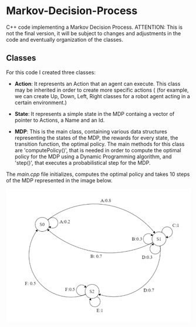 <h1>Markov-Decision-Process</h1>

C++ code implementing a Markov Decision Process.
ATTENTION: This is not the final version, it will be subject to changes and adjustments in the code and eventually organization of the classes.

<h2>Classes</h2>

For this code I created three classes:
  - **Action**: It represents an Action that an agent can execute. This class may be inherited in order to create more specific actions (     (for example, we can create Up, Down, Left, Right classes for a robot agent acting in a certain environment.)
  
  - **State**: It represents a simple state in the MDP containg a vector of pointer to Actions, a Name and an Id.
  
  - **MDP**: This is the main class, containing various data structures representing the states of the MDP, the rewards for every state,      the transition function, the optimal policy. The main methods for this class are 'computePolicy()', that is needed in order to compute    the optimal policy for the MDP using a Dynamic Programming algorithm, and 'step()', that executes a probabilistical step for the MDP.

The *main.cpp* file initializes, computes the optimal policy and takes 10 steps of the MDP represented in the image below.

![alt-text](/MDP.png)
